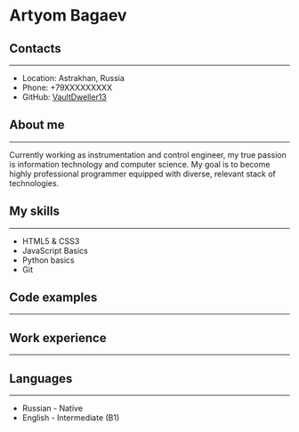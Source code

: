 # Artyom Bagaev

## Contacts
___
* Location: Astrakhan, Russia
* Phone: +79XXXXXXXXX
* GitHub: [VaultDweller13](https://github.com/VaultDweller13)

## About me
___

Currently working as instrumentation and control engineer, my true passion is information technology and computer science. My goal is to become highly professional programmer equipped with diverse, relevant stack of technologies.

## My skills
___

* HTML5 & CSS3
* JavaScript Basics
* Python basics
* Git


## Code examples 
___


## Work experience
___


## Languages
___
* Russian - Native
* English - Intermediate (B1)